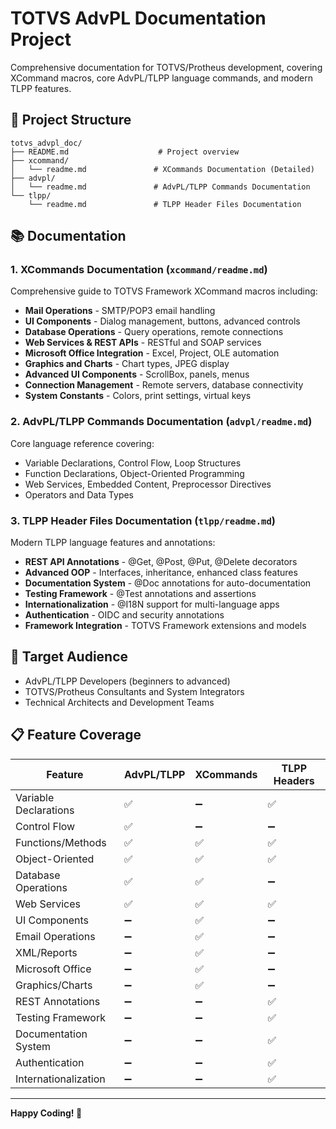 # TOTVS AdvPL Documentation Project

Comprehensive documentation for TOTVS/Protheus development, covering XCommand macros, core AdvPL/TLPP language commands, and modern TLPP features.

## 📁 Project Structure

```
totvs_advpl_doc/
├── README.md                    # Project overview
├── xcommand/
│   └── readme.md               # XCommands Documentation (Detailed)
├── advpl/
│   └── readme.md               # AdvPL/TLPP Commands Documentation
└── tlpp/
    └── readme.md               # TLPP Header Files Documentation
```

## 📚 Documentation

### 1. XCommands Documentation (`xcommand/readme.md`)
Comprehensive guide to TOTVS Framework XCommand macros including:
- **Mail Operations** - SMTP/POP3 email handling
- **UI Components** - Dialog management, buttons, advanced controls
- **Database Operations** - Query operations, remote connections
- **Web Services & REST APIs** - RESTful and SOAP services
- **Microsoft Office Integration** - Excel, Project, OLE automation
- **Graphics and Charts** - Chart types, JPEG display
- **Advanced UI Components** - ScrollBox, panels, menus
- **Connection Management** - Remote servers, database connectivity
- **System Constants** - Colors, print settings, virtual keys

### 2. AdvPL/TLPP Commands Documentation (`advpl/readme.md`)
Core language reference covering:
- Variable Declarations, Control Flow, Loop Structures
- Function Declarations, Object-Oriented Programming
- Web Services, Embedded Content, Preprocessor Directives
- Operators and Data Types

### 3. TLPP Header Files Documentation (`tlpp/readme.md`)
Modern TLPP language features and annotations:
- **REST API Annotations** - @Get, @Post, @Put, @Delete decorators
- **Advanced OOP** - Interfaces, inheritance, enhanced class features
- **Documentation System** - @Doc annotations for auto-documentation
- **Testing Framework** - @Test annotations and assertions
- **Internationalization** - @I18N support for multi-language apps
- **Authentication** - OIDC and security annotations
- **Framework Integration** - TOTVS Framework extensions and models

## 🎯 Target Audience
- AdvPL/TLPP Developers (beginners to advanced)
- TOTVS/Protheus Consultants and System Integrators
- Technical Architects and Development Teams

## 📋 Feature Coverage

| Feature               | AdvPL/TLPP | XCommands | TLPP Headers |
| --------------------- | ---------- | --------- | ------------ |
| Variable Declarations | ✅          | ➖         | ✅            |
| Control Flow          | ✅          | ➖         | ➖            |
| Functions/Methods     | ✅          | ✅         | ✅            |
| Object-Oriented       | ✅          | ✅         | ✅            |
| Database Operations   | ✅          | ✅         | ➖            |
| Web Services          | ✅          | ✅         | ✅            |
| UI Components         | ➖          | ✅         | ➖            |
| Email Operations      | ➖          | ✅         | ➖            |
| XML/Reports           | ➖          | ✅         | ➖            |
| Microsoft Office      | ➖          | ✅         | ➖            |
| Graphics/Charts       | ➖          | ✅         | ➖            |
| REST Annotations      | ➖          | ➖         | ✅            |
| Testing Framework     | ➖          | ➖         | ✅            |
| Documentation System  | ➖          | ➖         | ✅            |
| Authentication        | ➖          | ➖         | ✅            |
| Internationalization  | ➖          | ➖         | ✅            |

---

**Happy Coding! 🚀**
